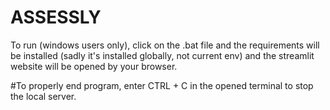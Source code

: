 # ASSESSLY
 
To run (windows users only), click on the .bat file and the requirements will be installed (sadly it's installed globally, not current env) and the streamlit website will be opened by your browser.

#To properly end program, enter CTRL + C in the opened terminal to stop the local server.
